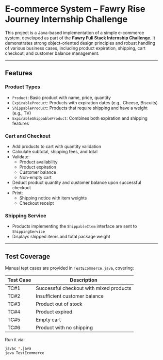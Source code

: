 # E-commerce System – Fawry Rise Journey Internship Challenge

This project is a Java-based implementation of a simple e-commerce system, developed as part of the **Fawry Full Stack Internship Challenge**. It demonstrates strong object-oriented design principles and robust handling of various business cases, including product expiration, shipping, cart checkout, and customer balance management.

---

## Features

### Product Types
- `Product`: Basic product with name, price, quantity
- `ExpirableProduct`: Products with expiration dates (e.g., Cheese, Biscuits)
- `ShippableProduct`: Products that require shipping and have a weight (e.g., TV)
- `ExpirableShippableProduct`: Combines both expiration and shipping features

### Cart and Checkout
- Add products to cart with quantity validation
- Calculate subtotal, shipping fees, and total
- Validate:
  - Product availability
  - Product expiration
  - Customer balance
  - Non-empty cart
- Deduct product quantity and customer balance upon successful checkout
- Print:
  - Shipping notice with item weights
  - Checkout receipt

### Shipping Service
- Products implementing the `ShippableItem` interface are sent to `ShippingService`
- Displays shipped items and total package weight

---

## Test Coverage

Manual test cases are provided in `TestEcommerce.java`, covering:

| Test Case | Description |
|-----------|-------------|
| TC#1 | Successful checkout with mixed products |
| TC#2 | Insufficient customer balance |
| TC#3 | Product out of stock |
| TC#4 | Product expired |
| TC#5 | Empty cart |
| TC#6 | Product with no shipping |

Run it via:
```bash
javac *.java
java TestEcommerce
```
